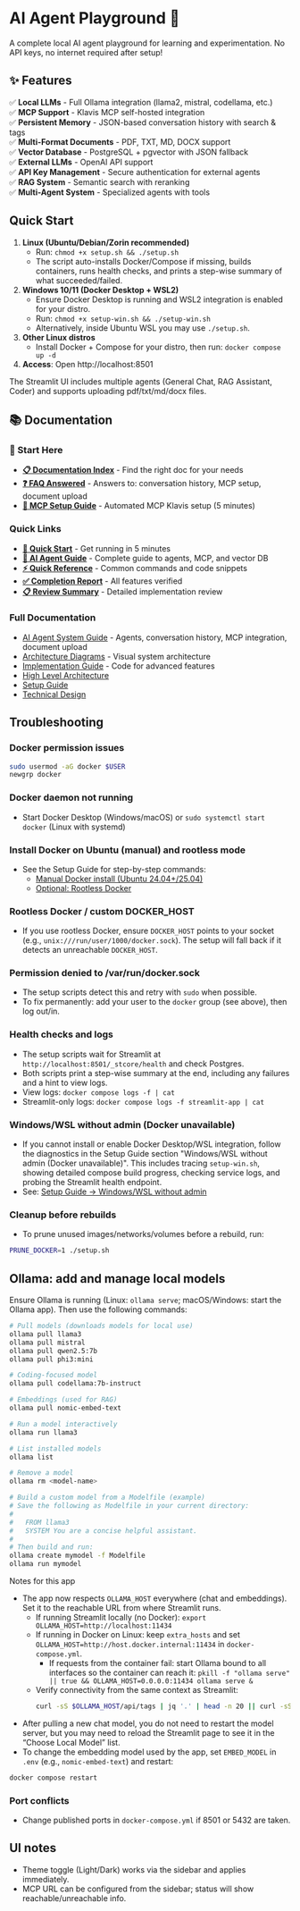 # AI Agent Playground 🚀

A complete local AI agent playground for learning and experimentation. No API keys, no internet required after setup!

## ✨ Features

✅ **Local LLMs** - Full Ollama integration (llama2, mistral, codellama, etc.)  
✅ **MCP Support** - Klavis MCP self-hosted integration  
✅ **Persistent Memory** - JSON-based conversation history with search & tags  
✅ **Multi-Format Documents** - PDF, TXT, MD, DOCX support  
✅ **Vector Database** - PostgreSQL + pgvector with JSON fallback  
✅ **External LLMs** - OpenAI API support  
✅ **API Key Management** - Secure authentication for external agents  
✅ **RAG System** - Semantic search with reranking  
✅ **Multi-Agent System** - Specialized agents with tools

## Quick Start

1. **Linux (Ubuntu/Debian/Zorin recommended)**
   - Run: `chmod +x setup.sh && ./setup.sh`
   - The script auto-installs Docker/Compose if missing, builds containers, runs health checks, and prints a step-wise summary of what succeeded/failed.
2. **Windows 10/11 (Docker Desktop + WSL2)**
   - Ensure Docker Desktop is running and WSL2 integration is enabled for your distro.
   - Run: `chmod +x setup-win.sh && ./setup-win.sh`
   - Alternatively, inside Ubuntu WSL you may use `./setup.sh`.
3. **Other Linux distros**
   - Install Docker + Compose for your distro, then run: `docker compose up -d`
3. **Access**: Open http://localhost:8501

The Streamlit UI includes multiple agents (General Chat, RAG Assistant, Coder) and supports uploading pdf/txt/md/docx files.

## 📚 Documentation

### 🎯 Start Here
- **[📋 Documentation Index](DOCUMENTATION_INDEX.md)** - Find the right doc for your needs
- **[❓ FAQ Answered](AI_AGENT_FAQ_ANSWERED.md)** - Answers to: conversation history, MCP setup, document upload
- **[🔌 MCP Setup Guide](MCP_SETUP_GUIDE.md)** - Automated MCP Klavis setup (5 minutes)

### Quick Links
- **[🚀 Quick Start](QUICK_START.md)** - Get running in 5 minutes
- **[📖 AI Agent Guide](docs/AI_AGENT_GUIDE.md)** - Complete guide to agents, MCP, and vector DB
- **[⚡ Quick Reference](QUICK_REFERENCE.md)** - Common commands and code snippets
- **[✅ Completion Report](COMPLETION_REPORT.md)** - All features verified
- **[📋 Review Summary](REVIEW_SUMMARY.md)** - Detailed implementation review

### Full Documentation
- [AI Agent System Guide](docs/AI_AGENT_GUIDE.md) - Agents, conversation history, MCP integration, document upload
- [Architecture Diagrams](docs/AGENT_ARCHITECTURE_DIAGRAM.md) - Visual system architecture
- [Implementation Guide](AGENT_IMPROVEMENTS.md) - Code for advanced features
- [High Level Architecture](docs/HLA.md)
- [Setup Guide](docs/SETUP.md)
- [Technical Design](docs/HLD.md)

## Troubleshooting

### Docker permission issues
```bash
sudo usermod -aG docker $USER
newgrp docker
```

### Docker daemon not running
- Start Docker Desktop (Windows/macOS) or `sudo systemctl start docker` (Linux with systemd)

### Install Docker on Ubuntu (manual) and rootless mode
- See the Setup Guide for step-by-step commands:
  - [Manual Docker install (Ubuntu 24.04+/25.04)](docs/SETUP.md#manual-docker-install-ubuntu-2404-2504)
  - [Optional: Rootless Docker](docs/SETUP.md#optional-rootless-docker)

### Rootless Docker / custom DOCKER_HOST
- If you use rootless Docker, ensure `DOCKER_HOST` points to your socket (e.g., `unix:///run/user/1000/docker.sock`). The setup will fall back if it detects an unreachable `DOCKER_HOST`.

### Permission denied to /var/run/docker.sock
- The setup scripts detect this and retry with `sudo` when possible.
- To fix permanently: add your user to the `docker` group (see above), then log out/in.

### Health checks and logs
- The setup scripts wait for Streamlit at `http://localhost:8501/_stcore/health` and check Postgres.
- Both scripts print a step-wise summary at the end, including any failures and a hint to view logs.
- View logs: `docker compose logs -f | cat`
- Streamlit-only logs: `docker compose logs -f streamlit-app | cat`

### Windows/WSL without admin (Docker unavailable)
- If you cannot install or enable Docker Desktop/WSL integration, follow the diagnostics in the Setup Guide section "Windows/WSL without admin (Docker unavailable)". This includes tracing `setup-win.sh`, showing detailed compose build progress, checking service logs, and probing the Streamlit health endpoint.
- See: [Setup Guide → Windows/WSL without admin](docs/SETUP.md#windowswsl-without-admin-docker-unavailable)

### Cleanup before rebuilds
- To prune unused images/networks/volumes before a rebuild, run:
```bash
PRUNE_DOCKER=1 ./setup.sh
```

## Ollama: add and manage local models

Ensure Ollama is running (Linux: `ollama serve`; macOS/Windows: start the Ollama app). Then use the following commands:

```bash
# Pull models (downloads models for local use)
ollama pull llama3
ollama pull mistral
ollama pull qwen2.5:7b
ollama pull phi3:mini

# Coding-focused model
ollama pull codellama:7b-instruct

# Embeddings (used for RAG)
ollama pull nomic-embed-text

# Run a model interactively
ollama run llama3

# List installed models
ollama list

# Remove a model
ollama rm <model-name>

# Build a custom model from a Modelfile (example)
# Save the following as Modelfile in your current directory:
#
#   FROM llama3
#   SYSTEM You are a concise helpful assistant.
#
# Then build and run:
ollama create mymodel -f Modelfile
ollama run mymodel
```

Notes for this app
- The app now respects `OLLAMA_HOST` everywhere (chat and embeddings). Set it to the reachable URL from where Streamlit runs.
  - If running Streamlit locally (no Docker): `export OLLAMA_HOST=http://localhost:11434`
  - If running in Docker on Linux: keep `extra_hosts` and set `OLLAMA_HOST=http://host.docker.internal:11434` in `docker-compose.yml`.
    - If requests from the container fail: start Ollama bound to all interfaces so the container can reach it: `pkill -f "ollama serve" || true && OLLAMA_HOST=0.0.0.0:11434 ollama serve &`
  - Verify connectivity from the same context as Streamlit:
    ```bash
    curl -sS $OLLAMA_HOST/api/tags | jq '.' | head -n 20 || curl -sS $OLLAMA_HOST/api/tags
    ```
- After pulling a new chat model, you do not need to restart the model server, but you may need to reload the Streamlit page to see it in the “Choose Local Model” list.
- To change the embedding model used by the app, set `EMBED_MODEL` in `.env` (e.g., `nomic-embed-text`) and restart:
```bash
docker compose restart
```

### Port conflicts
- Change published ports in `docker-compose.yml` if 8501 or 5432 are taken.

## UI notes
- Theme toggle (Light/Dark) works via the sidebar and applies immediately.
- MCP URL can be configured from the sidebar; status will show reachable/unreachable info.
